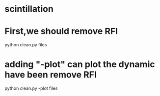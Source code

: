 # scintillation
# First,we should remove RFI
python clean.py files
# adding "-plot" can plot the dynamic have been remove RFI
python clean.py -plot files 
